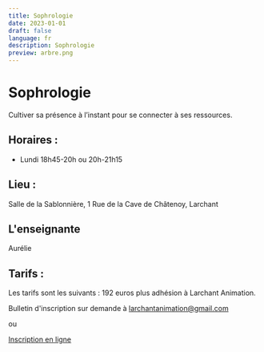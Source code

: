 ```yaml
---
title: Sophrologie
date: 2023-01-01
draft: false
language: fr
description: Sophrologie
preview: arbre.png
---
```

# Sophrologie

Cultiver sa présence à l’instant pour se connecter à ses ressources.

## Horaires :

* Lundi 18h45-20h ou 20h-21h15

## Lieu :

Salle de la Sablonnière, 1 Rue de la Cave de Châtenoy, Larchant

## L'enseignante

Aurélie

## Tarifs :

Les tarifs sont les suivants : 192 euros plus adhésion à Larchant Animation.

Bulletin d'inscription sur demande à larchantanimation@gmail.com

ou

[Inscription en ligne ](https://larchant-animation.s2.yapla.com/fr/event-89162)
